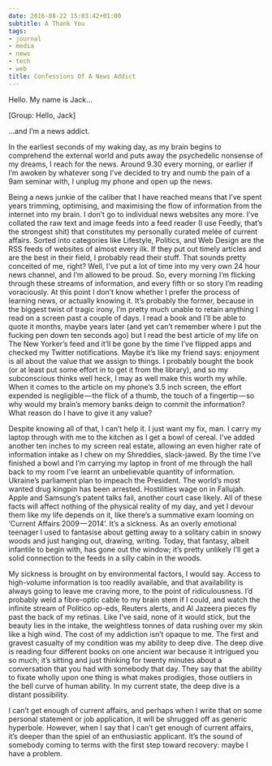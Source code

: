 ```yaml
---
date: 2016-08-22 15:03:42+01:00
subtitle: A Thank You
tags:
- journal
- media
- news
- tech
- web
title: Confessions Of A News Addict
---
```


Hello. My name is Jack…

[Group: Hello, Jack]

…and I’m a news addict.

In the earliest seconds of my waking day, as my brain begins to comprehend the external world and puts away the psychedelic nonsense of my dreams, I reach for the news. Around 9.30 every morning, or earlier if I’m awoken by whatever song I’ve decided to try and numb the pain of a 9am seminar with, I unplug my phone and open up the news.

Being a news junkie of the caliber that I have reached means that I’ve spent years trimming, optimising, and maximising the flow of information from the internet into my brain. I don’t go to individual news websites any more. I’ve collated the raw text and image feeds into a feed reader (I use Feedly, that’s the strongest shit) that constitutes my personally curated melée of current affairs. Sorted into categories like Lifestyle, Politics, and Web Design are the RSS feeds of websites of almost every ilk. If they put out timely articles and are the best in their field, I probably read their stuff. That sounds pretty conceited of me, right? Well, I’ve put a lot of time into my very own 24 hour news channel, and I’m allowed to be proud.
So, every morning I’m flicking through these streams of information, and every fifth or so story I’m reading voraciously. At this point I don’t know whether I prefer the process of learning news, or actually knowing it. It’s probably the former, because in the biggest twist of tragic irony, I’m pretty much unable to retain anything I read on a screen past a couple of days. I read a book and I’ll be able to quote it months, maybe years later (and yet can’t remember where I put the fucking pen down ten seconds ago) but I read the best article of my life on The New Yorker’s feed and it’ll be gone by the time I’ve flipped apps and checked my Twitter notifications. Maybe it’s like my friend says: enjoyment is all about the value that we assign to things. I probably bought the book (or at least put some effort in to get it from the library), and so my subconscious thinks well heck, I may as well make this worth my while. When it comes to the article on my phone’s 3.5 inch screen, the effort expended is negligible — the flick of a thumb, the touch of a fingertip — so why would my brain’s memory banks deign to commit the information? What reason do I have to give it any value?

Despite knowing all of that, I can’t help it. I just want my fix, man. I carry my laptop through with me to the kitchen as I get a bowl of cereal. I’ve added another ten inches to my screen real estate, allowing an even higher rate of information intake as I chew on my Shreddies, slack-jawed. By the time I’ve finished a bowl and I’m carrying my laptop in front of me through the hall back to my room I’ve learnt an unbelievable quantity of information. Ukraine’s parliament plan to impeach the President. The world’s most wanted drug kingpin has been arrested. Hostilities wage on in Fallujah. Apple and Samsung’s patent talks fail, another court case likely. All of these facts will affect nothing of the physical reality of my day, and yet I devour them like my life depends on it, like there’s a summative exam looming on ‘Current Affairs 2009 — 2014’. It’s a sickness. As an overly emotional teenager I used to fantasise about getting away to a solitary cabin in snowy woods and just hanging out, drawing, writing. Today, that fantasy, albeit infantile to begin with, has gone out the window; it’s pretty unlikely I’ll get a solid connection to the feeds in a silly cabin in the woods.

My sickness is brought on by environmental factors, I would say. Access to high-volume information is too readily available, and that availability is always going to leave me craving more, to the point of ridiculousness. I’d probably weld a fibre-optic cable to my brain stem if I could, and watch the infinite stream of Politico op-eds, Reuters alerts, and Al Jazeera pieces fly past the back of my retinas. Like I’ve said, none of it would stick, but the beauty lies in the intake, the weightless tonnes of data rushing over my skin like a high wind. The cost of my addiction isn’t opaque to me. The first and gravest casualty of my condition was my ability to deep dive. The deep dive is reading four different books on one ancient war because it intrigued you so much; it’s sitting and just thinking for twenty minutes about a conversation that you had with somebody that day. They say that the ability to fixate wholly upon one thing is what makes prodigies, those outliers in the bell curve of human ability. In my current state, the deep dive is a distant possibility.

I can’t get enough of current affairs, and perhaps when I write that on some personal statement or job application, it will be shrugged off as generic hyperbole. However, when I say that I can’t get enough of current affairs, it’s deeper than the spiel of an enthusiastic applicant. It’s the sound of somebody coming to terms with the first step toward recovery: maybe I have a problem.